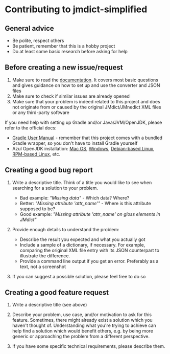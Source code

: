 # Contributing to jmdict-simplified

## General advice

- Be polite, respect others
- Be patient, remember that this is a hobby project
- Do at least some basic research before asking for help

## Before creating a new issue/request

1. Make sure to read the [documentation](README.md).
   It covers most basic questions and gives guidance
   on how to set up and use the converter and JSON files
2. Make sure to check if similar issues are already opened
3. Make sure that your problem is indeed related to this project
   and does not originate from or caused by the original
   JMdict/JMnedict XML files or any third-party software

If you need help with setting up Gradle and/or Java/JVM/OpenJDK, please refer to the official docs:

- [Gradle User Manual](https://docs.gradle.org/current/userguide/userguide.html) - remember that
  this project comes with a bundled Gradle wrapper, so you don't have to install Gradle yourself
- Azul OpenJDK installation:
  [Mac OS](https://docs.azul.com/core/zulu-openjdk/install/macos),
  [Windows](https://docs.azul.com/core/zulu-openjdk/install/windows),
  [Debian-based Linux](https://docs.azul.com/core/zulu-openjdk/install/debian),
  [RPM-based Linux](https://docs.azul.com/core/zulu-openjdk/install/rpm-based-linux), etc.

## Creating a good bug report

1. Write a descriptive title. Think of a title you would like
   to see when searching for a solution to your problem.
    - Bad example: *"Missing data"* - Which data? Where?
    - Better: *"Missing attribute 'attr_name'"* - Where is this attribute supposed to be?
    - Good example: *"Missing attribute 'attr_name' on gloss elements in JMdict"*

2. Provide enough details to understand the problem:
    - Describe the result you expected and what you actually got
    - Include a sample of a dictionary, if necessary.
      For example, comparing the original XML file entry
      with its JSON counterpart to illustrate the difference.
    - Provide a command line output if you get an error.
      Preferably as a text, not a screenshot

3. If you can suggest a possible solution, please feel free to do so

## Creating a good feature request

1. Write a descriptive title (see above)

2. Describe your problem, use case, and/or motivation to ask for this feature.
   Sometimes, there might already exist a solution which you haven't thought of.
   Understanding what you're trying to achieve can help find a solution
   which would benefit others, e.g. by being more generic or approaching
   the problem from a different perspective.

3. If you have some specific technical requirements, please describe them.
